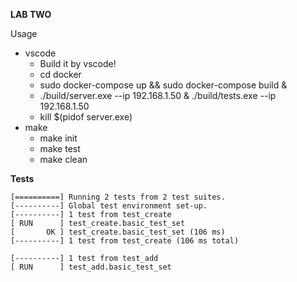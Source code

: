 **LAB TWO**

Usage
- vscode
	- Build it by vscode!
	- cd docker
	- sudo docker-compose up && sudo docker-compose build &
	- ./build/server.exe --ip 192.168.1.50 & ./build/tests.exe --ip 192.168.1.50
	- kill $(pidof server.exe)
- make
	- make init
	- make test
	- make clean


**Tests**
```
[==========] Running 2 tests from 2 test suites.
[----------] Global test environment set-up.
[----------] 1 test from test_create
[ RUN      ] test_create.basic_test_set
[       OK ] test_create.basic_test_set (106 ms)
[----------] 1 test from test_create (106 ms total)

[----------] 1 test from test_add
[ RUN      ] test_add.basic_test_set
```
